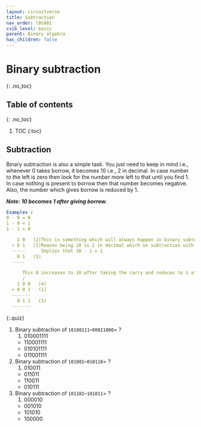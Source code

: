```yaml
---
layout: circuitverse
title: Subtraction
nav_order: l0s001
cvib_level: basic
parent: Binary algebra
has_children: false
---
```



# Binary subtraction
{: .no_toc}


## Table of contents
{: .no_toc}

1. TOC
{:toc}


## Subtraction

Binary subtraction is also a simple task. You just need to keep in mind i.e., whenever 0 takes borrow, it becomes 10 i.e., 2 in decimal. In case number to the left is zero then look for the number more left to that until you find 1. In case nothing is present to borrow then that number becomes negative. Also, the number which gives borrow is reduced by 1.

***Note: 10 becomes 1 after giving borrow.***

```yaml
Examples :
0 - 0 = 0
1 - 0 = 1
1 - 1 = 0

    1 0   (2)This is something which will always happen in binary subtraction. Keep in mind i.e., 10-1=1
  - 0 1   (1)Reason being 10 is 2 in decimal which on subtraction with 1 gives 1.
  -----      Implies that 10 - 1 = 1
    0 1   (1)
  -----

      This 0 increases to 10 after taking the carry and reduces to 1 after giving the borrow.
      /
    1 0 0   (4)
  - 0 0 1   (1)
  -------
    0 1 1   (3)
  -------
```

{:.quiz}
1. Binary subtraction of `10100111`–`00011000`= ?
   1. 010001111
   * 110001111
   * 010101111
   * 011001111
2. Binary subtraction of `101001`–`010110`= ?
   1. 010011
   * 011011
   * 110011
   * 010111
3. Binary subtraction of `101101`–`101011`= ?
   1. 000010
   * 001010
   * 101010
   * 100000 